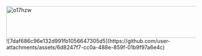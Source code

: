 <img width="640" height="85" alt="o17hzw" src="https://github.com/user-attachments/assets/d74c378e-8958-4c78-9772-688a336e6f9c" />
![7daf686c96e132d991fb1056647305d5](https://github.com/user-attachments/assets/6d8247f7-cc0a-488e-859f-01b9f97a6e4c)





